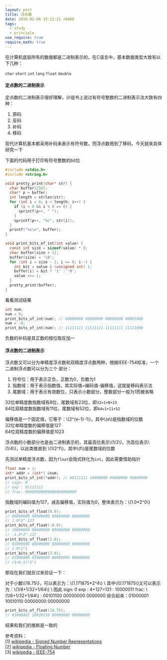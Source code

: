 ```yaml
---
layout: post
title: 浮点数
date: 2016-02-06 15:12:21 +0800
tags:
  - study
  - principle
use_require: true
require_math: true
---
```


在计算机底层所有的数据都是二进制表示的，在C语言中，基本数据类型大致有以下几种：

`char` `short` `int` `long` `float` `double`

#### 定点数的二进制表示

定点数的二进制表示很好理解，计组书上说过有符号整数的二进制表示法大致有四种：

1. 原码
2. 反码
3. 补码
4. 移码

现代计算机基本都采用补码来表示有符号数，而浮点数用到了移码，今天就来具体研究一下

下面的代码用于打印有符号整数的bit位

```c
#include <stdio.h>
#include <string.h>

void pretty_print(char* str) {
  char buffer[256];
  char* p = buffer;
  int length = strlen(str);
  for (int i = 0; i < length; i++) {
    if (i > 0 && i % 8 == 0) {
      sprintf(p++, " ");
    }
    sprintf(p++, "%c", str[i]);
  }
  printf("%s\n", buffer);
}

void print_bits_of_int(int value) {
  const int size = sizeof(value) * 8;
  char buffer[size + 1];
  buffer[size] = '\0';
  for (int i = size - 1; i >= 0; i--) {
    int bit = value & (unsigned int) 1;
    buffer[i] = bit ? '1' : '0';
    value >>= 1;
  }
  pretty_print(buffer);
}
```

看看测试结果

```c
int num;
num = 8;
print_bits_of_int(num); // 00000000 00000000 00000000 00001000
num = -8;
print_bits_of_int(num); // 11111111 11111111 11111111 11111000
```

负数的补码是其正数的按位取反加一

#### 浮点数的二进制表示

浮点数又可以分为单精度浮点数和双精度浮点数两种，根据IEEE-754标准，一个二进制浮点数可以分为三个
部分：

1. 符号位：用于表示正负，正数为0，负数为1
2. 指数域：用于表示指数值，其实际值=编码值-偏移值，这就是移码表示法
3. 尾数域：用于表示有效数位，只表示小数部分，整数部分一般为1而被省略

32位单精度数指数域有8位，尾数域有23位，即`32=1+8+23`  
64位双精度数指数域有11位，尾数域有52位，即`64=1+11+52`  

偏移值是一个固定值，它等于：\\(2^{e-1}-1\\)，其中\\(e\\)是指数域的位数  
32位单精度数的偏移值是127  
64位双精度数的偏移值是1023  

浮点数的小数部分也是由二进制表示的，其最高位表示\\(1/2\\)，次高位表示\\(1/4\\)，以此类推直到
\\(1/2^f\\)，其中\\(f\\)是尾数域的位数

先测试单精度浮点数，因为`float`会隐式转化为`int`，因此需要借助指针

```c
float num = 1;
int* addr = (int*) &num;
print_bits_of_int(*addr); // 00111111 10000000 00000000 00000000
// sign: 0
// exp : 01111111
// frac: 00000000000000000000000
```

指数域的编码值为127，减去偏移值，实际值为0，整体表示为：\\(1.0*2^0\\)

```c
print_bits_of_float(0.0);
// 00000000 00000000 00000000 00000000
// 1.0*2^-127
print_bits_of_float(-0.0);
// 10000000 00000000 00000000 00000000
// -1.0*2^-127
print_bits_of_float(2.0);
// 01000000 00000000 00000000 00000000
// 1.0*2^1
print_bits_of_float(3.0);
// 01000000 01000000 00000000 00000000
// (1+0.5)*2^1
```

那现在我们就反过来验证一下：

对于小数\\(18.75\\)，可以表示为：\\(1.171875*2^4\\) \\
其中\\(0.171875\\)又可以表示为：\\(1/8+1/32+1/64\\) \\
因此
sign: 0
exp : 4+127=131 : 10000011
frac: \\(1/8+1/32+1/64\\) : 00101100 00000000 0000000
综合起来：01000001 10010110 00000000 00000000

```c
print_bits_of_float(18.75);
// 01000001 10010110 00000000 00000000
```

结果和我们的推断是一致的

参考资料：  
[1] [wikipedia - Signed Number Representations](https://en.wikipedia.org/wiki/Signed_number_representations)  
[2] [wikipedia - Floating Number](https://en.wikipedia.org/wiki/Floating-point_arithmetic)  
[3] [wikipedia - IEEE-754](https://en.wikipedia.org/wiki/IEEE_754)  
